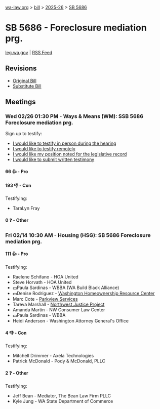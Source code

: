 [wa-law.org](/) > [bill](/bill/) > [2025-26](/bill/2025-26/) > [SB 5686](/bill/2025-26/sb/5686/)

# SB 5686 - Foreclosure mediation prg.
[leg.wa.gov](https://app.leg.wa.gov/billsummary?BillNumber=5686&Year=2025&Initiative=false) | [RSS Feed](./rss.xml)

## Revisions
* [Original Bill](1/)
* [Substitute Bill](S/)

## Meetings
### Wed 02/26 01:30 PM - Ways & Means (WM): SSB 5686 Foreclosure mediation prg.
Sign up to testify:
* [I would like to testify in person during the hearing](https://app.leg.wa.gov/csi/Testifier/Add?chamber=House&mId=32889&aId=164997&caId=26205&tId=1)
* [I would like to testify remotely](https://app.leg.wa.gov/csi/Testifier/Add?chamber=House&mId=32889&aId=164997&caId=26205&tId=2)
* [I would like my position noted for the legislative record](https://app.leg.wa.gov/csi/Testifier/Add?chamber=House&mId=32889&aId=164997&caId=26205&tId=3)
* [I would like to submit written testimony](https://app.leg.wa.gov/csi/Testifier/Add?chamber=House&mId=32889&aId=164997&caId=26205&tId=4)

#### 66 👍 - Pro

#### 193 👎 - Con
Testifying:
* TaraLyn Fray

#### 0 ❓ - Other

### Fri 02/14 10:30 AM - Housing (HSG): SB 5686 Foreclosure mediation prg.
#### 111 👍 - Pro
Testifying:
* Raelene Schifano - HOA United
* Steve Horvath - HOA United
* 💵Paula Sardinas - WBBA (WA Build Black Alliance)
* 💵Denise Rodriguez - [Washington Homeownership Resource Center](/org/washington_homeownership_resource_center/)
* Marc Cote - [Parkview Services](/org/parkview_services/)
* Tareva Marshall - [Northwest Justice Project](/org/northwest_justice_project/)
* Amanda Martin - NW Consumer Law Center
* 💵Paula Sardinas - WBBA
* Heidi Anderson - Washington Attorney General's Office

#### 4 👎 - Con
Testifying:
* Mitchell Drimmer - Axela Technologies
* Patrick McDonald - Pody & McDonald, PLLC

#### 2 ❓ - Other
Testifying:
* Jeff Bean - Mediator, The Bean Law Firm PLLC
* Kyle Jung - WA State Department of Commerce
